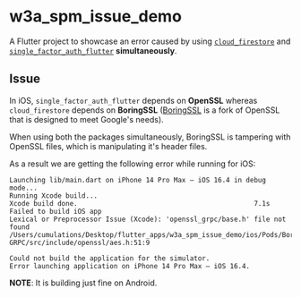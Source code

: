 # w3a_spm_issue_demo

A Flutter project to showcase an error caused by using
[`cloud_firestore`](https://pub.dev/packages/cloud_firestore) and
[`single_factor_auth_flutter`](https://pub.dev/packages/single_factor_auth_flutter)
**simultaneously**.

## Issue

In iOS, `single_factor_auth_flutter` depends on **OpenSSL** whereas
`cloud_firestore` depends on **BoringSSL**
([BoringSSL](https://firebaseopensource.com/projects/firebase/boringssl/) is a
fork of OpenSSL that is designed to meet Google's needs).

When using both the packages simultaneously, BoringSSL is tampering with OpenSSL
files, which is manipulating it's header files.

As a result we are getting the following error while running for iOS:

```
Launching lib/main.dart on iPhone 14 Pro Max – iOS 16.4 in debug mode...
Running Xcode build...
Xcode build done.                                            7.1s
Failed to build iOS app
Lexical or Preprocessor Issue (Xcode): 'openssl_grpc/base.h' file not found
/Users/cumulations/Desktop/flutter_apps/w3a_spm_issue_demo/ios/Pods/BoringSSL-GRPC/src/include/openssl/aes.h:51:9

Could not build the application for the simulator.
Error launching application on iPhone 14 Pro Max – iOS 16.4.
```

**NOTE**: It is building just fine on Android.
